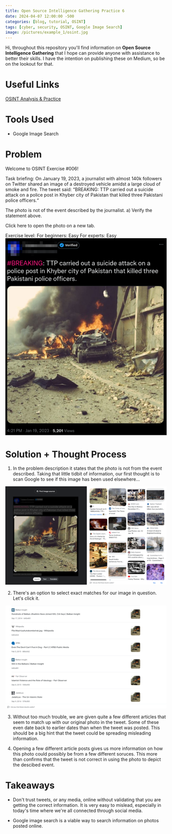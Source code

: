 ```yaml
---
title: Open Source Intelligence Gathering Practice 6
date: 2024-04-07 12:00:00 -500
categories: [blog, tutorial, OSINT]
tags: [cyber, security, OSINT, Google Image Search]
image: /pictures/example_1/osint.jpg
---
```




Hi, throughout this repository you'll find information on **Open Source Intelligence Gathering** that I hope can provide anyone with assistance to better their skills. I have the intention on publishing these on Medium, so be on the lookout for that.


# Useful Links
[OSINT Analysis & Practice](https://gralhix.com/)

# Tools Used

- Google Image Search


# Problem
Welcome to OSINT Exercise #006!

Task briefing:
On January 19, 2023, a journalist with almost 140k followers on Twitter shared an image of a destroyed vehicle amidst a large cloud of smoke and fire. The tweet said: “BREAKING: TTP carried out a suicide attack on a police post in Khyber city of Pakistan that killed three Pakistani police officers.“

The photo is not of the event described by the journalist.
a) Verify the statement above.

Click here to open the photo on a new tab.

Exercise level:
For beginners: Easy
For experts: Easy
![Tweet](/pictures/example_6/twitter-photo-exercise-6.PNG)




# Solution + Thought Process

1. In the problem description it states that the photo is not from the event described. Taking that little tidbit of information, our first thought is to scan Google to see if this image has been used elsewhere...

![Intiatial Google Image Search](/pictures/example_6/google-image-search.PNG)


2. There's an option to select exact matches for our image in question. Let's click it. 

![See exact image results](/pictures/example_6/see-exact-image-results.PNG)

3. Without too much trouble, we are given quite a few different articles that seem to match up with our original photo in the tweet. Some of these even date back to earlier dates than when the tweet was posted. This should be a big hint that the tweet could be spreading misleading information.

4. Opening a few different article posts gives us more information on how this photo could possibly be from a few different soruces. This more than confirms that the tweet is not correct in using the photo to depict the descibed event.


# Takeaways

- Don't trust tweets, or any media, online without validating that you are getting the correct information. It is very easy to mislead, especially in today's time where we're all connected through social media.

- Google image search is a viable way to search information on photos posted online.


